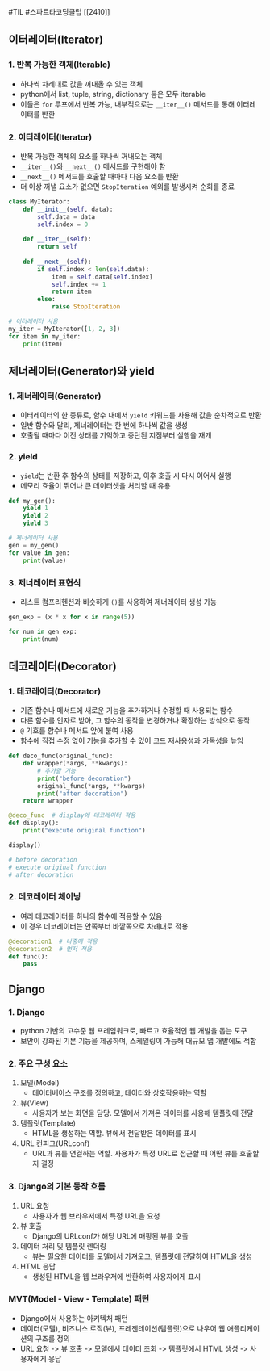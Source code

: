 #TIL #스파르타코딩클럽 [[2410]]

## 이터레이터(Iterator)
### 1. 반복 가능한 객체(Iterable)
- 하나씩 차례대로 값을 꺼내올 수 있는 객체
- python에서 list, tuple, string, dictionary 등은 모두 iterable
- 이들은 `for` 루프에서 반복 가능, 내부적으로는 `__iter__()` 메서드를 통해 이터레이터를 반환


### 2. 이터레이터(Iterator)
- 반복 가능한 객체의 요소를 하나씩 꺼내오는 객체
- `__iter__()`와 `__next__()` 메서드를 구현해야 함
- `__next__()` 메서드를 호출할 때마다 다음 요소를 반환
- 더 이상 꺼낼 요소가 없으면 `StopIteration` 예외를 발생시켜 순회를 종료
```python
class MyIterator:
    def __init__(self, data):
        self.data = data
        self.index = 0
    
    def __iter__(self):
        return self
    
    def __next__(self):
        if self.index < len(self.data):
            item = self.data[self.index]
            self.index += 1
            return item
        else:
            raise StopIteration

# 이터레이터 사용
my_iter = MyIterator([1, 2, 3])
for item in my_iter:
    print(item)
```




## 제너레이터(Generator)와 yield
### 1. 제너레이터(Generator)
- 이터레이터의 한 종류로, 함수 내에서 `yield` 키워드를 사용해 값을 순차적으로 반환
- 일반 함수와 달리, 제너레이터는 한 번에 하나씩 값을 생성
- 호출될 때마다 이전 상태를 기억하고 중단된 지점부터 실행을 재개


### 2. yield
- `yield`는 반환 후 함수의 상태를 저장하고, 이후 호출 시 다시 이어서 실행
- 메모리 효율이 뛰어나 큰 데이터셋을 처리할 때 유용
```python
def my_gen():
    yield 1
    yield 2
    yield 3

# 제너레이터 사용
gen = my_gen()
for value in gen:
    print(value)
```


### 3. 제너레이터 표현식
- 리스트 컴프리헨션과 비슷하게 `()`를 사용하여 제너레이터 생성 가능
```python
gen_exp = (x * x for x in range(5))

for num in gen_exp:
    print(num)
```




## 데코레이터(Decorator)
### 1. 데코레이터(Decorator)
- 기존 함수나 메서드에 새로운 기능을 추가하거나 수정할 때 사용되는 함수
- 다른 함수를 인자로 받아, 그 함수의 동작을 변경하거나 확장하는 방식으로 동작
- `@` 기호를 함수나 메서드 앞에 붙여 사용
- 함수에 직접 수정 없이 기능을 추가할 수 있어 코드 재사용성과 가독성을 높임
```python
def deco_func(original_func):
    def wrapper(*args, **kwargs):
        # 추가할 기능
        print("before decoration")
        original_func(*args, **kwargs)
        print("after decoration")
    return wrapper

@deco_func  # display에 데코레이터 적용
def display():
    print("execute original function")

display()

# before decoration
# execute original function
# after decoration
```


### 2. 데코레이터 체이닝
- 여러 데코레이터를 하나의 함수에 적용할 수 있음
- 이 경우 데코레이터는 안쪽부터 바깥쪽으로 차례대로 적용
```python
@decoration1  # 나중에 적용
@decoration2  # 먼저 적용
def func():
	pass
```




## Django
### 1. Django
- python 기반의 고수준 웹 프레임워크로, 빠르고 효율적인 웹 개발을 돕는 도구
- 보안이 강화된 기본 기능을 제공하며, 스케일링이 가능해 대규모 앱 개발에도 적합


### 2. 주요 구성 요소
1) 모델(Model)
	- 데이터베이스 구조를 정의하고, 데이터와 상호작용하는 역할
2) 뷰(View)
	- 사용자가 보는 화면을 담당. 모델에서 가져온 데이터를 사용해 템플릿에 전달
3) 템플릿(Template)
	- HTML을 생성하는 역할. 뷰에서 전달받은 데이터를 표시
4) URL 컨피그(URLconf)
	- URL과 뷰를 연결하는 역할. 사용자가 특정 URL로 접근할 때 어떤 뷰를 호출할 지 결정


### 3. Django의 기본 동작 흐름
1) URL 요청
	- 사용자가 웹 브라우저에서 특정 URL을 요청
2) 뷰 호출
	- Django의 URLconf가 해당 URL에 매핑된 뷰를 호출
3) 데이터 처리 및 템플릿 렌더링
	- 뷰는 필요한 데이터를 모델에서 가져오고, 템플릿에 전달하여 HTML을 생성
4) HTML 응답
	- 생성된 HTML을 웹 브라우저에 반환하여 사용자에게 표시


### MVT(Model - View - Template) 패턴
- Django에서 사용하는 아키텍처 패턴
- 데이터(모델), 비즈니스 로직(뷰), 프레젠테이션(템플릿)으로 나우어 웹 애플리케이션의 구조를 정의
- URL 요청 -> 뷰 호출 -> 모델에서 데이터 조회 -> 템플릿에서 HTML 생성 -> 사용자에게 응답